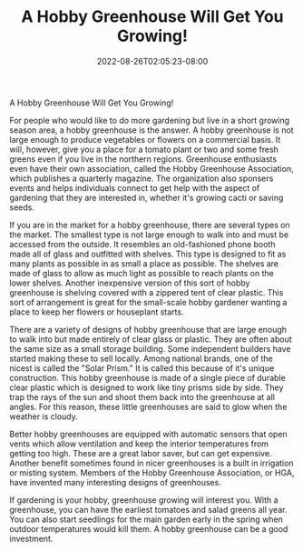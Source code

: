 ﻿---
title: "A Hobby Greenhouse Will Get You Growing!"
date: 2022-08-26T02:05:23-08:00
description: "Hobby Articles Tips for Web Success"
featured_image: "/images/Hobby Articles.jpg"
tags: ["Hobby Articles"]
---

A Hobby Greenhouse Will Get You Growing!

For people who would like to do more gardening but live in a short growing season area, a hobby greenhouse is the answer.  A hobby greenhouse is not large enough to produce vegetables or flowers on a commercial basis.  It will, however, give you a place for a tomato plant or two and some fresh greens even if you live in the northern regions.  Greenhouse enthusiasts even have their own association, called the Hobby Greenhouse Association, which publishes a quarterly magazine.  The organization also sponsers events and helps individuals connect to get help with the aspect of gardening that they are interested in, whether it's growing cacti or saving seeds.

If you are in the market for a hobby greenhouse, there are several types on the market.  The smallest type is not large enough to walk into and must be accessed from the outside.  It resembles an old-fashioned phone booth made all of glass and outfitted with shelves.  This type is designed to fit as many plants as possible in as small a place as possible.  The shelves are made of glass to allow as much light as possible to reach plants on the lower shelves.  Another inexpensive version of this sort of hobby greenhouse is shelving covered with a zippered tent of clear plastic.  This sort of arrangement is great for the small-scale hobby gardener wanting a place to keep her flowers or houseplant starts.

There are a variety of designs of hobby greenhouse that are large enough to walk into but made entirely of clear glass or plastic.  They are often about the same size as a small storage building.  Some independent builders have started making these to sell locally.  Among national brands, one of the nicest is called the "Solar Prism."  It is called this because of it's unique construction.  This hobby greenhouse is made of a single piece of durable clear plastic which is designed to work like tiny prisms side by side.  They trap the rays of the sun and shoot them back into the greenhouse at all angles.  For this reason, these little  greenhouses are said to glow when the weather is cloudy.

Better hobby greenhouses are equipped with automatic sensors that open vents which allow ventilation and keep the interior temperatures from getting too high.  These are a great labor saver, but can get expensive.  Another benefit sometimes found in nicer greenhouses is a built in irrigation or misting system.  Members of the Hobby Greenhouse Association, or HGA, have invented many interesting designs of greenhouses.

If gardening is your hobby, greenhouse growing will interest you.  With a greenhouse, you can have the earliest tomatoes and salad greens all year.  You can also start seedlings for the main garden early in the spring when outdoor temperatures would kill them.  A hobby greenhouse can be a good investment.
